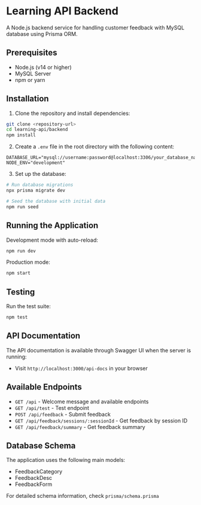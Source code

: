 # Learning API Backend

A Node.js backend service for handling customer feedback with MySQL database using Prisma ORM.

## Prerequisites

- Node.js (v14 or higher)
- MySQL Server
- npm or yarn

## Installation

1. Clone the repository and install dependencies:
```bash
git clone <repository-url>
cd learning-api/backend
npm install
```

2. Create a `.env` file in the root directory with the following content:
```env
DATABASE_URL="mysql://username:password@localhost:3306/your_database_name"
NODE_ENV="development"
```

3. Set up the database:
```bash
# Run database migrations
npx prisma migrate dev

# Seed the database with initial data
npm run seed
```

## Running the Application

Development mode with auto-reload:
```bash
npm run dev
```

Production mode:
```bash
npm start
```

## Testing

Run the test suite:
```bash
npm test
```

## API Documentation

The API documentation is available through Swagger UI when the server is running:
- Visit `http://localhost:3000/api-docs` in your browser

## Available Endpoints

- `GET /api` - Welcome message and available endpoints
- `GET /api/test` - Test endpoint
- `POST /api/feedback` - Submit feedback
- `GET /api/feedback/sessions/:sessionId` - Get feedback by session ID
- `GET /api/feedback/summary` - Get feedback summary

## Database Schema

The application uses the following main models:
- FeedbackCategory
- FeedbackDesc
- FeedbackForm

For detailed schema information, check `prisma/schema.prisma`
